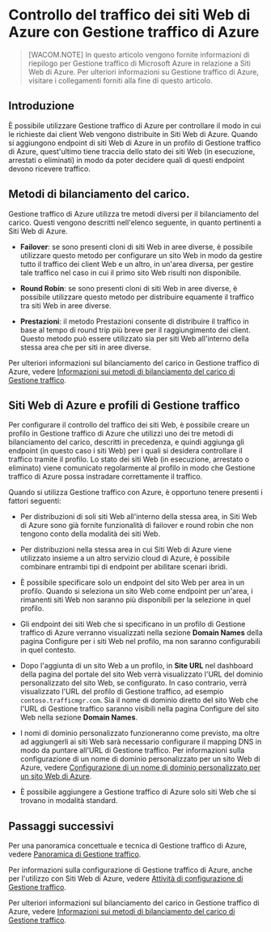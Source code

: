 <properties linkid="web-sites-traffic-manager" urlDisplayName="Controlling Windows Azure Web Sites Traffic with Azure Traffic Manager" pageTitle="Controlling Azure Web Sites Traffic with Azure Traffic Manager" metaKeywords="Azure Web Sites, Traffic Manager, request routing, round robin, failover, performance" description="This article provides summary information for  Azure Traffic Manager as it relates to Azure Web Sites." metaCanonical="" services="web-sites" documentationCenter="" title="Controlling Azure Web Sites Traffic with Azure Traffic Manager" authors="timamm" solutions="" writer="timamm" manager="paulettm" editor="mollybos" />

Controllo del traffico dei siti Web di Azure con Gestione traffico di Azure
===========================================================================

> [WACOM.NOTE] In questo articolo vengono fornite informazioni di riepilogo per Gestione traffico di Microsoft Azure in relazione a Siti Web di Azure. Per ulteriori informazioni su Gestione traffico di Azure, visitare i collegamenti forniti alla fine di questo articolo.

Introduzione
------------

È possibile utilizzare Gestione traffico di Azure per controllare il modo in cui le richieste dai client Web vengono distribuite in Siti Web di Azure. Quando si aggiungono endpoint di siti Web di Azure in un profilo di Gestione traffico di Azure, quest'ultimo tiene traccia dello stato dei siti Web (in esecuzione, arrestati o eliminati) in modo da poter decidere quali di questi endpoint devono ricevere traffico.

Metodi di bilanciamento del carico.
-----------------------------------

Gestione traffico di Azure utilizza tre metodi diversi per il bilanciamento del carico. Questi vengono descritti nell'elenco seguente, in quanto pertinenti a Siti Web di Azure.

-   **Failover**: se sono presenti cloni di siti Web in aree diverse, è possibile utilizzare questo metodo per configurare un sito Web in modo da gestire tutto il traffico dei client Web e un altro, in un'area diversa, per gestire tale traffico nel caso in cui il primo sito Web risulti non disponibile.

-   **Round Robin**: se sono presenti cloni di siti Web in aree diverse, è possibile utilizzare questo metodo per distribuire equamente il traffico tra siti Web in aree diverse.

-   **Prestazioni**: il metodo Prestazioni consente di distribuire il traffico in base al tempo di round trip più breve per il raggiungimento dei client. Questo metodo può essere utilizzato sia per siti Web all'interno della stessa area che per siti in aree diverse.

Per ulteriori informazioni sul bilanciamento del carico in Gestione traffico di Azure, vedere [Informazioni sui metodi di bilanciamento del carico di Gestione traffico](http://msdn.microsoft.com/en-us/library/windowsazure/dn339010.aspx).

Siti Web di Azure e profili di Gestione traffico
------------------------------------------------

Per configurare il controllo del traffico dei siti Web, è possibile creare un profilo in Gestione traffico di Azure che utilizzi uno dei tre metodi di bilanciamento del carico, descritti in precedenza, e quindi aggiunga gli endpoint (in questo caso i siti Web) per i quali si desidera controllare il traffico tramite il profilo. Lo stato dei siti Web (in esecuzione, arrestato o eliminato) viene comunicato regolarmente al profilo in modo che Gestione traffico di Azure possa instradare correttamente il traffico.

Quando si utilizza Gestione traffico con Azure, è opportuno tenere presenti i fattori seguenti:

-   Per distribuzioni di soli siti Web all'interno della stessa area, in Siti Web di Azure sono già fornite funzionalità di failover e round robin che non tengono conto della modalità dei siti Web.

-   Per distribuzioni nella stessa area in cui Siti Web di Azure viene utilizzato insieme a un altro servizio cloud di Azure, è possibile combinare entrambi tipi di endpoint per abilitare scenari ibridi.

-   È possibile specificare solo un endpoint del sito Web per area in un profilo. Quando si seleziona un sito Web come endpoint per un'area, i rimanenti siti Web non saranno più disponibili per la selezione in quel profilo.

-   Gli endpoint dei siti Web che si specificano in un profilo di Gestione traffico di Azure verranno visualizzati nella sezione **Domain Names** della pagina Configure per i siti Web nel profilo, ma non saranno configurabili in quel contesto.

-   Dopo l'aggiunta di un sito Web a un profilo, in **Site URL** nel dashboard della pagina del portale del sito Web verrà visualizzato l'URL del dominio personalizzato del sito Web, se configurato. In caso contrario, verrà visualizzato l'URL del profilo di Gestione traffico, ad esempio `contoso.trafficmgr.com`. Sia il nome di dominio diretto del sito Web che l'URL di Gestione traffico saranno visibili nella pagina Configure del sito Web nella sezione **Domain Names**.

-   I nomi di dominio personalizzato funzioneranno come previsto, ma oltre ad aggiungerli ai siti Web sarà necessario configurare il mapping DNS in modo da puntare all'URL di Gestione traffico. Per informazioni sulla configurazione di un nome di dominio personalizzato per un sito Web di Azure, vedere [Configurazione di un nome di dominio personalizzato per un sito Web di Azure](https://www.windowsazure.com/en-us/documentation/articles/web-sites-custom-domain-name/).

-   È possibile aggiungere a Gestione traffico di Azure solo siti Web che si trovano in modalità standard.

Passaggi successivi
-------------------

Per una panoramica concettuale e tecnica di Gestione traffico di Azure, vedere [Panoramica di Gestione traffico](http://msdn.microsoft.com/en-us/library/windowsazure/hh744833.aspx).

Per informazioni sulla configurazione di Gestione traffico di Azure, anche per l'utilizzo con Siti Web di Azure, vedere [Attività di configurazione di Gestione traffico](http://msdn.microsoft.com/en-us/library/windowsazure/hh744830.aspx).

Per ulteriori informazioni sul bilanciamento del carico in Gestione traffico di Azure, vedere [Informazioni sui metodi di bilanciamento del carico di Gestione traffico](http://msdn.microsoft.com/en-us/library/windowsazure/dn339010.aspx).

